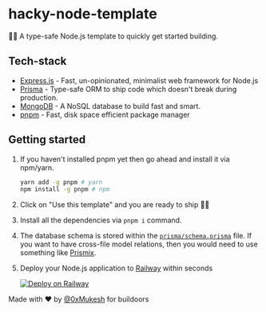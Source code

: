 # hacky-node-template

🏄‍♂️ A type-safe Node.js template to quickly get started building.

## Tech-stack

- [Express.js](https://expressjs.com/) - Fast, un-opinionated, minimalist web framework for Node.js
- [Prisma](https://prisma.io) - Type-safe ORM to ship code which doesn't break during production.
- [MongoDB](https://mongodb.com) - A NoSQL database to build fast and smart.
- [pnpm](https://pnpm.io/) - Fast, disk space efficient package manager

## Getting started

1. If you haven't installed pnpm yet then go ahead and install it via npm/yarn.

   ```bash
   yarn add -g pnpm # yarn
   npm install -g pnpm # npm
   ```

2. Click on "Use this template" and you are ready to ship 🏄‍♂️
3. Install all the dependencies via `pnpm i` command.
4. The database schema is stored within the [`prisma/schema.prisma`](./prisma/schema.prisma) file. If you want to have cross-file model relations, then you would need to use something like [Prismix](https://github.com/jamiepine/prismix).
5. Deploy your Node.js application to [Railway](https://railway.app) within seconds

   [![Deploy on Railway](https://railway.app/button.svg)](https://railway.app/new/template/7HetPt?referralCode=hhzWkP)

Made with ❤ by [@0xMukesh](https://twitter.com/0xMukesh) for buildoors
